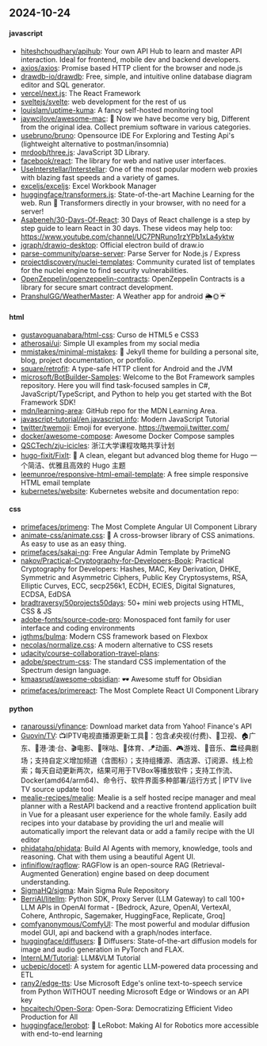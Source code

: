 ## 2024-10-24

#### javascript
* [hiteshchoudhary/apihub](https://github.com/hiteshchoudhary/apihub): Your own API Hub to learn and master API interaction. Ideal for frontend, mobile dev and backend developers.
* [axios/axios](https://github.com/axios/axios): Promise based HTTP client for the browser and node.js
* [drawdb-io/drawdb](https://github.com/drawdb-io/drawdb): Free, simple, and intuitive online database diagram editor and SQL generator.
* [vercel/next.js](https://github.com/vercel/next.js): The React Framework
* [sveltejs/svelte](https://github.com/sveltejs/svelte): web development for the rest of us
* [louislam/uptime-kuma](https://github.com/louislam/uptime-kuma): A fancy self-hosted monitoring tool
* [jaywcjlove/awesome-mac](https://github.com/jaywcjlove/awesome-mac):  Now we have become very big, Different from the original idea. Collect premium software in various categories.
* [usebruno/bruno](https://github.com/usebruno/bruno): Opensource IDE For Exploring and Testing Api's (lightweight alternative to postman/insomnia)
* [mrdoob/three.js](https://github.com/mrdoob/three.js): JavaScript 3D Library.
* [facebook/react](https://github.com/facebook/react): The library for web and native user interfaces.
* [UseInterstellar/Interstellar](https://github.com/UseInterstellar/Interstellar): One of the most popular modern web proxies with blazing fast speeds and a variety of games.
* [exceljs/exceljs](https://github.com/exceljs/exceljs): Excel Workbook Manager
* [huggingface/transformers.js](https://github.com/huggingface/transformers.js): State-of-the-art Machine Learning for the web. Run 🤗 Transformers directly in your browser, with no need for a server!
* [Asabeneh/30-Days-Of-React](https://github.com/Asabeneh/30-Days-Of-React): 30 Days of React challenge is a step by step guide to learn React in 30 days. These videos may help too: https://www.youtube.com/channel/UC7PNRuno1rzYPb1xLa4yktw
* [jgraph/drawio-desktop](https://github.com/jgraph/drawio-desktop): Official electron build of draw.io
* [parse-community/parse-server](https://github.com/parse-community/parse-server): Parse Server for Node.js / Express
* [projectdiscovery/nuclei-templates](https://github.com/projectdiscovery/nuclei-templates): Community curated list of templates for the nuclei engine to find security vulnerabilities.
* [OpenZeppelin/openzeppelin-contracts](https://github.com/OpenZeppelin/openzeppelin-contracts): OpenZeppelin Contracts is a library for secure smart contract development.
* [PranshulGG/WeatherMaster](https://github.com/PranshulGG/WeatherMaster): A Weather app for android 🌦🌞☔

#### html
* [gustavoguanabara/html-css](https://github.com/gustavoguanabara/html-css): Curso de HTML5 e CSS3
* [atherosai/ui](https://github.com/atherosai/ui): Simple UI examples from my social media
* [mmistakes/minimal-mistakes](https://github.com/mmistakes/minimal-mistakes): 📐 Jekyll theme for building a personal site, blog, project documentation, or portfolio.
* [square/retrofit](https://github.com/square/retrofit): A type-safe HTTP client for Android and the JVM
* [microsoft/BotBuilder-Samples](https://github.com/microsoft/BotBuilder-Samples): Welcome to the Bot Framework samples repository. Here you will find task-focused samples in C#, JavaScript/TypeScript, and Python to help you get started with the Bot Framework SDK!
* [mdn/learning-area](https://github.com/mdn/learning-area): GitHub repo for the MDN Learning Area.
* [javascript-tutorial/en.javascript.info](https://github.com/javascript-tutorial/en.javascript.info): Modern JavaScript Tutorial
* [twitter/twemoji](https://github.com/twitter/twemoji): Emoji for everyone. https://twemoji.twitter.com/
* [docker/awesome-compose](https://github.com/docker/awesome-compose): Awesome Docker Compose samples
* [QSCTech/zju-icicles](https://github.com/QSCTech/zju-icicles): 浙江大学课程攻略共享计划
* [hugo-fixit/FixIt](https://github.com/hugo-fixit/FixIt): 🔧 A clean, elegant but advanced blog theme for Hugo 一个简洁、优雅且高效的 Hugo 主题
* [leemunroe/responsive-html-email-template](https://github.com/leemunroe/responsive-html-email-template): A free simple responsive HTML email template
* [kubernetes/website](https://github.com/kubernetes/website): Kubernetes website and documentation repo:

#### css
* [primefaces/primeng](https://github.com/primefaces/primeng): The Most Complete Angular UI Component Library
* [animate-css/animate.css](https://github.com/animate-css/animate.css): 🍿 A cross-browser library of CSS animations. As easy to use as an easy thing.
* [primefaces/sakai-ng](https://github.com/primefaces/sakai-ng): Free Angular Admin Template by PrimeNG
* [nakov/Practical-Cryptography-for-Developers-Book](https://github.com/nakov/Practical-Cryptography-for-Developers-Book): Practical Cryptography for Developers: Hashes, MAC, Key Derivation, DHKE, Symmetric and Asymmetric Ciphers, Public Key Cryptosystems, RSA, Elliptic Curves, ECC, secp256k1, ECDH, ECIES, Digital Signatures, ECDSA, EdDSA
* [bradtraversy/50projects50days](https://github.com/bradtraversy/50projects50days): 50+ mini web projects using HTML, CSS & JS
* [adobe-fonts/source-code-pro](https://github.com/adobe-fonts/source-code-pro): Monospaced font family for user interface and coding environments
* [jgthms/bulma](https://github.com/jgthms/bulma): Modern CSS framework based on Flexbox
* [necolas/normalize.css](https://github.com/necolas/normalize.css): A modern alternative to CSS resets
* [udacity/course-collaboration-travel-plans](https://github.com/udacity/course-collaboration-travel-plans): 
* [adobe/spectrum-css](https://github.com/adobe/spectrum-css): The standard CSS implementation of the Spectrum design language.
* [kmaasrud/awesome-obsidian](https://github.com/kmaasrud/awesome-obsidian): 🕶️ Awesome stuff for Obsidian
* [primefaces/primereact](https://github.com/primefaces/primereact): The Most Complete React UI Component Library

#### python
* [ranaroussi/yfinance](https://github.com/ranaroussi/yfinance): Download market data from Yahoo! Finance's API
* [Guovin/TV](https://github.com/Guovin/TV): 📺IPTV电视直播源更新工具🚀：包含💰央视(付费)、📡卫视、🏠广东、🌊港·澳·台、🎬电影、🎥咪咕、🏀体育、🪁动画、🎮游戏、🎵音乐、🏛经典剧场；支持自定义增加频道（含图标）；支持组播源、酒店源、订阅源、线上检索；每天自动更新两次，结果可用于TVBox等播放软件；支持工作流、Docker(amd64/arm64)、命令行、软件界面多种部署/运行方式 | IPTV live TV source update tool
* [mealie-recipes/mealie](https://github.com/mealie-recipes/mealie): Mealie is a self hosted recipe manager and meal planner with a RestAPI backend and a reactive frontend application built in Vue for a pleasant user experience for the whole family. Easily add recipes into your database by providing the url and mealie will automatically import the relevant data or add a family recipe with the UI editor
* [phidatahq/phidata](https://github.com/phidatahq/phidata): Build AI Agents with memory, knowledge, tools and reasoning. Chat with them using a beautiful Agent UI.
* [infiniflow/ragflow](https://github.com/infiniflow/ragflow): RAGFlow is an open-source RAG (Retrieval-Augmented Generation) engine based on deep document understanding.
* [SigmaHQ/sigma](https://github.com/SigmaHQ/sigma): Main Sigma Rule Repository
* [BerriAI/litellm](https://github.com/BerriAI/litellm): Python SDK, Proxy Server (LLM Gateway) to call 100+ LLM APIs in OpenAI format - [Bedrock, Azure, OpenAI, VertexAI, Cohere, Anthropic, Sagemaker, HuggingFace, Replicate, Groq]
* [comfyanonymous/ComfyUI](https://github.com/comfyanonymous/ComfyUI): The most powerful and modular diffusion model GUI, api and backend with a graph/nodes interface.
* [huggingface/diffusers](https://github.com/huggingface/diffusers): 🤗 Diffusers: State-of-the-art diffusion models for image and audio generation in PyTorch and FLAX.
* [InternLM/Tutorial](https://github.com/InternLM/Tutorial): LLM&VLM Tutorial
* [ucbepic/docetl](https://github.com/ucbepic/docetl): A system for agentic LLM-powered data processing and ETL
* [rany2/edge-tts](https://github.com/rany2/edge-tts): Use Microsoft Edge's online text-to-speech service from Python WITHOUT needing Microsoft Edge or Windows or an API key
* [hpcaitech/Open-Sora](https://github.com/hpcaitech/Open-Sora): Open-Sora: Democratizing Efficient Video Production for All
* [huggingface/lerobot](https://github.com/huggingface/lerobot): 🤗 LeRobot: Making AI for Robotics more accessible with end-to-end learning
